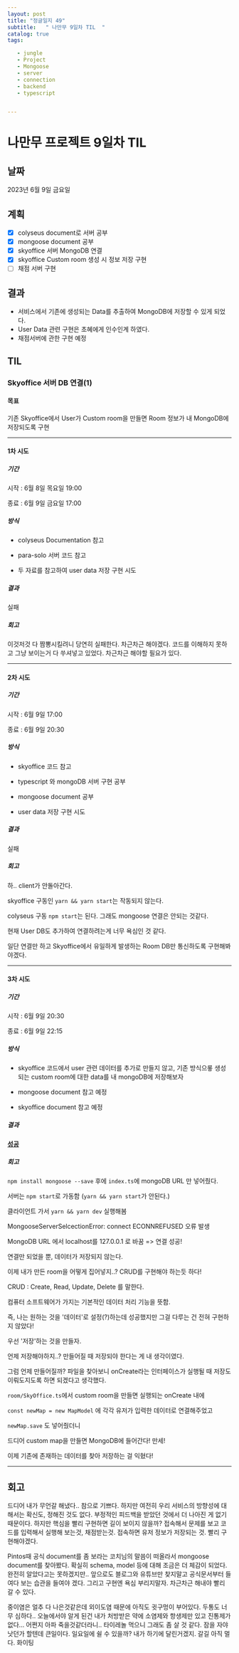 ```yaml
---
layout: post
title: "정글일지 49"
subtitle:   " 나만무 9일차 TIL  "
catalog: true
tags:

   - jungle
   - Project
   - Mongoose
   - server
   - connection
   - backend
   - typescript


---
```


# 나만무 프로젝트 9일차 TIL

## 날짜

2023년 6월 9일 금요일

## 계획

- [x] colyseus document로 서버 공부
- [x] mongoose document 공부
- [x] skyoffice 서버 MongoDB 연결
- [x] skyoffice Custom room 생성 시 정보 저장 구현
- [ ] 채점 서버 구현

## 결과

- 서비스에서 기존에 생성되는 Data를 추출하여 MongoDB에 저장할 수 있게 되었다.
- User Data 관련 구현은 초혜에게 인수인계 하였다.
- 채점서버에 관한 구현 예정

## TIL

### Skyoffice 서버 DB 연결(1) 

#### 목표

기존 Skyoffice에서 User가 Custom room을 만들면 Room 정보가 내 MongoDB에 저장되도록 구현

------

#### 1차 시도

##### 기간

시작 : 6월 8일 목요일 19:00 

종료 : 6월 9일 금요일 17:00

##### 방식

- colyseus Documentation 참고

- para-solo 서버 코드 참고

- 두 자료를 참고하여 user data 저장 구현 시도

##### 결과

실패

##### 회고

이것저것 다 짬뽕시킬려니 당연히 실패한다. 차근차근 해야겠다. 코드를 이해하지 못하고 그냥 보이는거 다 쑤셔넣고 있었다. 차근차근 해야할 필요가 있다.

------

#### 2차 시도

##### 기간

시작 : 6월 9일 17:00

종료 : 6월 9일 20:30

##### 방식

- skyoffice 코드 참고

- typescript 와 mongoDB 서버 구현 공부

- mongoose document 공부

- user data 저장 구현 시도

##### 결과

실패

##### 회고

하.. client가 안돌아간다.

skyoffice 구동인 `yarn && yarn start`는 작동되지 않는다.

colyseus 구동 `npm start`는 된다. 그래도 mongoose 연결은 안되는 것같다.

현재 User DB도 추가하여 연결하려는게 너무 욕심인 것 같다.

일단 연결만 하고 Skyoffice에서 유일하게 발생하는 Room DB만 통신하도록 구현해봐야겠다.

------

#### 3차 시도

##### 기간

시작 : 6월 9일 20:30

종료 : 6월 9일 22:15

##### 방식

- skyoffice 코드에서 user 관련 데이터를 추가로 만들지 않고, 기존 방식으롷 생성되는 custom room에 대한 data를 내 mongoDB에 저장해보자

- mongoose document 참고 예정

- skyoffice document 참고 예정

##### 결과

**<u>성공</u>**

##### 회고

`npm install mongoose --save` 후에 `index.ts`에 mongoDB URL 만 넣어줬다.

서버는 `npm start`로 가동함 (`yarn && yarn start`가 안된다.)

클라이언트 가서 `yarn && yarn dev` 실행해봄

MongooseServerSelcectionError: connect ECONNREFUSED 오류 발생

MongoDB URL 에서 localhost를 127.0.0.1 로 바꿈 => 연결 성공!

연결만 되었을 뿐, 데이터가 저장되지 않는다.

이제 내가 만든 room을 어떻게 집어넣지..? CRUD를 구현해야 하는듯 하다! 

CRUD : Create, Read, Update, Delete 를 말한다.

컴퓨터 소프트웨어가 가지는 기본적인 데이터 처리 기능을 뜻함.

즉, 나는 원하는 것을 '데이터'로 설정(?)하는데 성공했지만 그걸 다루는 건 전혀 구현하지 않았다!

우선 '저장'하는 것을 만들자.



언제 저장해야하지..? 만들어질 때 저장되야 한다는 게 내 생각이였다. 

그럼 언제 만들어질까? 파일을 찾아보니 onCreate라는 인터페이스가 실행될 때 저장도 이뤄도지도록 하면 되겠다고 생각했다.

`room/SkyOffice.ts`에서 custom room을 만들면 실행되는 onCreate 내에 

 `const newMap = new MapModel` 에 각각 유저가 입력한 데이터로 연결해주었고

`newMap.save` 도 넣어줬더니 

드디어 custom map을 만들면 MongoDB에 들어간다! 만세!

이제 기존에 존재하는 데이터를 찾아 저장하는 걸 익혔다! 

------



## 회고

드디어 내가 무언갈 해냈다.. 참으로 기쁘다. 하지만 여전히 우리 서비스의 방향성에 대해서는 확신도, 정해진 것도 없다. 부정적인 피드백을 받았던 것에서 더 나아진 게 없기 때문이다. 하지만 핵심을 빨리 구현하면 길이 보이지 않을까? 접속해서 문제를 보고 코드를 입력해서 실행해 보는것, 채점받는것. 접속하면 유저 정보가 저장되는 것. 빨리 구현해야겠다.

Pintos때 공식 document를 좀 보라는 코치님의 말씀이 떠올라서 mongoose document를 찾아봤다. 확실히 schema, model 등에 대해 조금은 더 체감이 되었다. 완전히 알았다고는 못하겠지만.. 앞으로도 블로그와 유튜브만 찾지말고 공식문서부터 들여다 보는 습관을 들여야 겠다. 그리고 구현엔 욕심 부리지말자. 차근차근 해내야 빨리 갈 수 있다.

중이염은 얼추 다 나은것같은데 외이도염 때문에 아직도 귓구멍이 부어있다. 두통도 너무 심하다.. 오늘에서야 알게 된건 내가 처방받은 약에 소염제와 항생제만 있고 진통제가 없다... 어쩐지 아파 죽을것같더라니.. 타이레놀 먹으니 그래도 좀 살 것 같다. 잠을 자야 낫던가 할텐데 큰일이다. 일요일에 쉴 수 있을까? 내가 하기에 달린거겠지. 갈길 아직 멀다. 화이팅